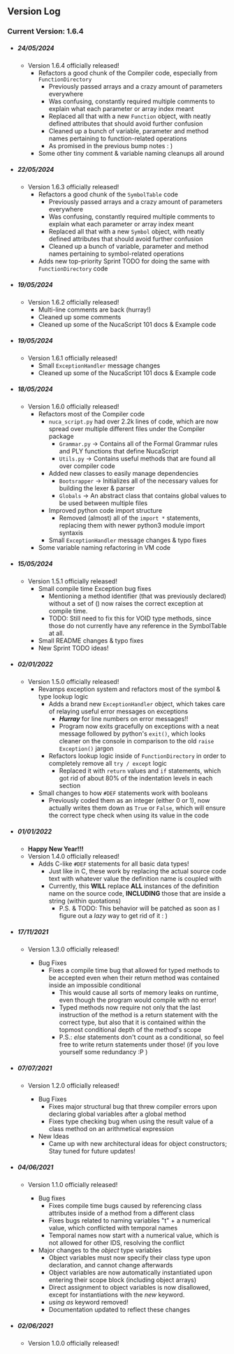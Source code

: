 ## Version Log

### **Current Version:** 1.6.4

- ##### 24/05/2024

  - Version 1.6.4 officially released!
    - Refactors a good chunk of the Compiler code, especially from `FunctionDirectory`
      - Previously passed arrays and a crazy amount of parameters everywhere
      - Was confusing, constantly required multiple comments to explain what each parameter or array index meant
      - Replaced all that with a new `Function` object, with neatly defined attributes that should avoid further confusion
      - Cleaned up a bunch of variable, parameter and method names pertaining to function-related operations
      - As promised in the previous bump notes : )
    - Some other tiny comment & variable naming cleanups all around

- ##### 22/05/2024

  - Version 1.6.3 officially released!
    - Refactors a good chunk of the `SymbolTable` code
      - Previously passed arrays and a crazy amount of parameters everywhere
      - Was confusing, constantly required multiple comments to explain what each parameter or array index meant
      - Replaced all that with a new `Symbol` object, with neatly defined attributes that should avoid further confusion
      - Cleaned up a bunch of variable, parameter and method names pertaining to symbol-related operations
    - Adds new top-priority Sprint TODO for doing the same with `FunctionDirectory` code

- ##### 19/05/2024

  - Version 1.6.2 officially released!
    - Multi-line comments are back (hurray!)
    - Cleaned up some comments
    - Cleaned up some of the NucaScript 101 docs & Example code

- ##### 19/05/2024

  - Version 1.6.1 officially released!
    - Small `ExceptionHandler` message changes
    - Cleaned up some of the NucaScript 101 docs & Example code

- ##### 18/05/2024

  - Version 1.6.0 officially released!
    - Refactors most of the Compiler code
      - `nuca_script.py` had over 2.2k lines of code, which are now spread over multiple different files under the Compiler package
        - `Grammar.py` -> Contains all of the Formal Grammar rules and PLY functions that define NucaScript
        - `Utils.py` -> Contains useful methods that are found all over compiler code
      - Added new classes to easily manage dependencies
        - `Bootsrapper` -> Initializes all of the necessary values for building the lexer & parser
        - `Globals` -> An abstract class that contains global values to be used between multiple files
      - Improved python code import structure
        - Removed (almost) all of the `import *` statements, replacing them with newer python3 module import syntaxis
      - Small `ExceptionHandler` message changes & typo fixes
    - Some variable naming refactoring in VM code

- ##### 15/05/2024

  - Version 1.5.1 officially released!
    - Small compile time Exception bug fixes
      - Mentioning a method identifier (that was previously declared) without a set of () now raises the correct exception at compile time.
      - TODO: Still need to fix this for VOID type methods, since those do not currently have any reference in the SymbolTable at all.
    - Small README changes & typo fixes
    - New Sprint TODO ideas!

- ##### 02/01/2022

  - Version 1.5.0 officially released!
    - Revamps exception system and refactors most of the symbol & type lookup logic
      - Adds a brand new `ExceptionHandler` object, which takes care of relaying useful error messages on exceptions
        - _**Hurray**_ for line numbers on error messages!!
        - Program now exits gracefully on exceptions with a neat message followed by python's `exit()`, which looks cleaner on the console in comparison to the old `raise Exception()` jargon
      - Refactors lookup logic inside of `FunctionDirectory` in order to completely remove all `try / except` logic
        - Replaced it with `return` values and `if` statements, which got rid of about 80% of the indentation levels in each section
    - Small changes to how `#DEF` statements work with booleans
      - Previously coded them as an integer (either 0 or 1), now actually writes them down as `True` or `False`, which will ensure the correct type check when using its value in the code

- ##### 01/01/2022

  - **Happy New Year!!!**
  - Version 1.4.0 officially released!
    - Adds C-like `#DEF` statements for all basic data types!
      - Just like in C, these work by replacing the actual source code text with whatever value the definition name is coupled with
      - Currently, this **WILL** replace **ALL** instances of the definition name on the source code, **INCLUDING** those that are inside a string (within quotations)
        - P.S. & TODO: This behavior will be patched as soon as I figure out a _lazy_ way to get rid of it : )

- ##### 17/11/2021

  - Version 1.3.0 officially released!

    - Bug Fixes
      - Fixes a compile time bug that allowed for typed methods to be accepted even when their return method was contained inside an impossible conditional
        - This would cause all sorts of memory leaks on runtime, even though the program would compile with no error!
        - Typed methods now require not only that the last instruction of the method is a return statement with the correct type, but also that it is contained within the topmost conditional depth of the method's scope
        - P.S.: _else_ statements don't count as a conditional, so feel free to write return statements under those! (if you love yourself some redundancy :P )

- ##### 07/07/2021

  - Version 1.2.0 officially released!

    - Bug Fixes
      - Fixes major structural bug that threw compiler errors upon declaring global variables after a global method
      - Fixes type checking bug when using the result value of a class method on an arithmetical expression
    - New Ideas
      - Came up with new architectural ideas for object constructors; Stay tuned for future updates!

- ##### 04/06/2021

  - Version 1.1.0 officially released!

    - Bug fixes
      - Fixes compile time bugs caused by referencing class attributes inside of a method from a different class
      - Fixes bugs related to naming variables "t" + a numerical value, which conflicted with temporal names
      - Temporal names now start with a numerical value, which is not allowed for other IDS, resolving the conflict
    - Major changes to the _object_ type variables
      - Object variables must now specify their class type upon declaration, and cannot change afterwards
      - Object variables are now automatically instantiated upon entering their scope block (including object arrays)
      - Direct assignment to object variables is now disallowed, except for instantiations with the _new_ keyword.
      - _using as_ keyword removed!
      - Documentation updated to reflect these changes

- ##### 02/06/2021
  - Version 1.0.0 officially released!
